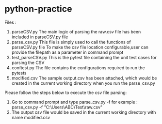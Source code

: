 # python-practice
Files :
1. parseCSV.py
The main logic of parsing the raw.csv file has been included in parseCSV.py file
2. parse_csv.py 
This file is simply used to call the functions of parseCSV.py file
To make the csv file location configurable,user can provide the filepath as a parameter in command prompt
3. test_parseCSV.py
This is the pytest file containing the unit test cases for parsing the CSV
4. conftest.py
The file contains the configurations required to run the pytests
5. modified.csv
The sample output.csv has been attached, which would be created in the current working directory when you run the parse_csv.py

Please follow the steps below to execute the csv file parsing:
1. Go to command prompt and  type parse_csv.py -f <csv-file-location>
  for example : parse_csv.py -f "C:\Users\ABC\Test\raw.csv"
2. The output csv file would be saved in the current working directory with name modified.csv
